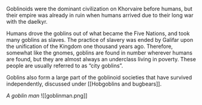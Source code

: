 Goblinoids were the dominant civilization on Khorvaire before humans, but their empire was already in ruin when humans arrived due to their long war with the daelkyr.

Humans drove the goblins out of what became the Five Nations, and took many goblins as slaves. The practice of slavery was ended by Galifar upon the unification of the Kingdom one thousand years ago. Therefore, somewhat like the gnomes, goblins are found in number wherever humans are found, but they are almost always an underclass living in poverty. These people are usually referred to as “city goblins”.

Goblins also form a large part of the goblinoid societies that have survived independently, discussed under [[Hobgoblins and bugbears]].

*A goblin man*
![[goblinman.png]]